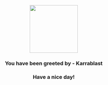 <p align="center">
            <img src="https://raw.githubusercontent.com/PokeAPI/sprites/master/sprites/pokemon/588.png" width="150" height="150">
          </p>
          <h3 align="center">You have been greeted by - <b>Karrablast</b></h3>
          <h3 align="center">Have a nice day!</h3>
        